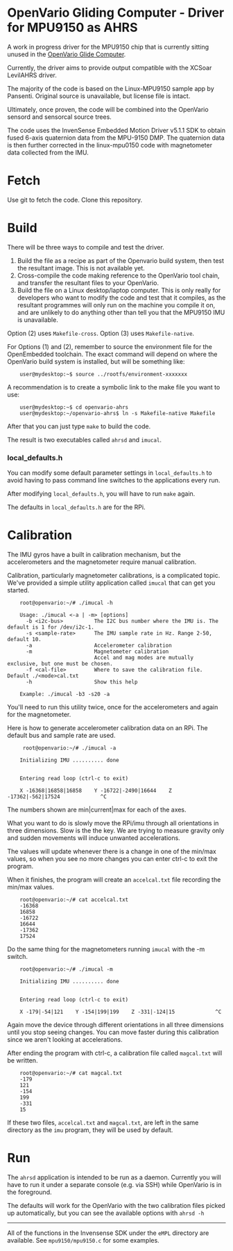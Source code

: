 # OpenVario Gliding Computer - Driver for MPU9150 as AHRS

A work in progress driver for the MPU9150 chip that is currently sitting unused in the [OpenVario Glide Computer](http://www.openvario.org).

Currently, the driver aims to provide output compatible with the XCSoar LevilAHRS driver.

The majority of the code is based on the Linux-MPU9150 sample app by Pansenti. Original source is unavailable, but license file is intact.

Ultimately, once proven, the code will be combined into the OpenVario sensord and sensorcal source trees.

The code uses the InvenSense Embedded Motion Driver v5.1.1 SDK
to obtain fused 6-axis quaternion data from the MPU-9150 DMP. The quaternion
data is then further corrected in the linux-mpu0150 code with magnetometer 
data collected from the IMU.


# Fetch

Use git to fetch the code. Clone this repository.

# Build

There will be three ways to compile and test the driver.

1. Build the file as a recipe as part of the Openvario build system, then test the resultant image. This is not available yet.
2. Cross-compile the code making reference to the OpenVario tool chain, and transfer the resultant files to your OpenVario.
3. Build the file on a Linux desktop/laptop computer. This is only really for developers who want to modify the code and test that it compiles, as the resultant programmes will only run on the machine you compile it on, and are unlikely to do anything other than tell you that the MPU9150 IMU is unavailable.

Option (2) uses <code>Makefile-cross</code>. Option (3) uses <code>Makefile-native</code>.

For Options (1) and (2), remember to source the environment file for the OpenEmbedded toolchain. The exact command will depend on where the OpenVario build system is installed, but will be something like:

        user@mydesktop:~$ source ../rootfs/environment-xxxxxxx

A recommendation is to create a symbolic link to the make file you want to use:

        user@mydesktop:~$ cd openvario-ahrs
        user@mydesktop:~/openvario-ahrs$ ln -s Makefile-native Makefile

After that you can just type <code>make</code> to build the code.

The result is two executables called <code>ahrsd</code> and <code>imucal</code>.


### local_defaults.h

You can modify some default parameter settings in <code>local_defaults.h</code> to avoid
having to pass command line switches to the applications every run. 

After modifying <code>local_defaults.h</code>, you will have to run <code>make</code> again. 

The defaults in  <code>local_defaults.h</code> are for the RPi.



# Calibration

The IMU gyros have a built in calibration mechanism, but the accelerometers
and the magnetometer require manual calibration.

Calibration, particularly magnetometer calibrations, is a complicated topic.
We've provided a simple utility application called <code>imucal</code> that can get you
started.

        root@openvario:~/# ./imucal -h
         
        Usage: ./imucal <-a | -m> [options]
          -b <i2c-bus>          The I2C bus number where the IMU is. The default is 1 for /dev/i2c-1.
          -s <sample-rate>      The IMU sample rate in Hz. Range 2-50, default 10.
          -a                    Accelerometer calibration
          -m                    Magnetometer calibration
                                Accel and mag modes are mutually exclusive, but one must be chosen.
          -f <cal-file>         Where to save the calibration file. Default ./<mode>cal.txt
          -h                    Show this help
        
        Example: ./imucal -b3 -s20 -a

You'll need to run this utility twice, once for the accelerometers and
again for the magnetometer.

Here is how to generate accelerometer calibration data on an RPi. 
The default bus and sample rate are used.

         root@openvario:~/# ./imucal -a
        
        Initializing IMU .......... done
        
        
        Entering read loop (ctrl-c to exit)
        
        X -16368|16858|16858    Y -16722|-2490|16644    Z -17362|-562|17524             ^C


The numbers shown are min|current|max for each of the axes.

What you want to do is slowly move the RPi/imu through all orientations in
three dimensions. Slow is the the key. We are trying to measure gravity only
and sudden movements will induce unwanted accelerations.

The values will update whenever there is a change in one of the min/max
values, so when you see no more changes you can enter ctrl-c to exit
the program.

When it finishes, the program will create an <code>accelcal.txt</code> file
recording the min/max values.

        root@openvario:~/# cat accelcal.txt 
        -16368
        16858
        -16722
        16644
        -17362
        17524


Do the same thing for the magnetometers running <code>imucal</code> with the -m switch.

        root@openvario:~/# ./imucal -m
        
        Initializing IMU .......... done
        
        
        Entering read loop (ctrl-c to exit)
        
        X -179|-54|121    Y -154|199|199    Z -331|-124|15             ^C


Again move the device through different orientations in all three dimensions
until you stop seeing changes. You can move faster during this calibration
since we aren't looking at accelerations.

After ending the program with ctrl-c, a calibration file called <code>magcal.txt</code>
will be written.

        root@openvario:~/# cat magcal.txt 
        -179
        121
        -154
        199
        -331
        15


If these two files, <code>accelcal.txt</code> and <code>magcal.txt</code>, are left in the
same directory as the <code>imu</code> program, they will be used by default.


# Run

The <code>ahrsd</code> application is intended to be run as a daemon. Currently you will have to run it under a separate console (e.g. via SSH) while OpenVario is in the foreground.

The defaults will work for the OpenVario with the two calibration files picked
up automatically, but you can see the available options with <code>ahrsd -h</code>

----

All of the functions in the Invensense SDK under the <code>eMPL</code> directory
are available. See <code>mpu9150/mpu9150.c</code> for some examples.

